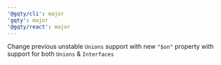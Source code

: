 ```yaml
---
'@gqty/cli': major
'gqty': major
'@gqty/react': major
---
```


Change previous unstable `Unions` support with new `"$on"` property with support for both `Unions` & `Interfaces`

